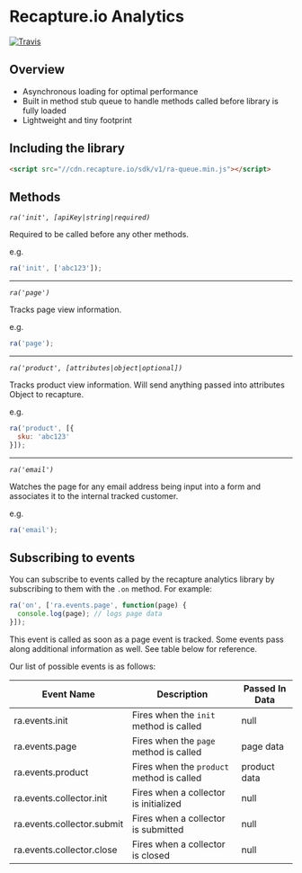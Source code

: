 # Recapture.io Analytics

[![Travis](https://img.shields.io/travis/recaptureio/analytics.svg)]()

## Overview
- Asynchronous loading for optimal performance
- Built in method stub queue to handle methods called before library is fully loaded
- Lightweight and tiny footprint

## Including the library
```html
<script src="//cdn.recapture.io/sdk/v1/ra-queue.min.js"></script>
```

## Methods

*`ra('init', [apiKey|string|required)`*

Required to be called before any other methods.

e.g.

```javascript
ra('init', ['abc123']);
```

---

*`ra('page')`*

Tracks page view information.

e.g.

```javascript
ra('page');
```

---

*`ra('product', [attributes|object|optional])`*

Tracks product view information. Will send anything passed into attributes Object to recapture.

e.g.

```javascript
ra('product', [{
  sku: 'abc123'
}]);
```

---

*`ra('email')`*

Watches the page for any email address being input into a form and associates it to the internal tracked customer.

e.g.

```javascript
ra('email');
```

## Subscribing to events

You can subscribe to events called by the recapture analytics library by subscribing to them with the `.on` method. For example:

```javascript
ra('on', ['ra.events.page', function(page) {
  console.log(page); // logs page data
}]);
```

This event is called as soon as a page event is tracked. Some events pass along additional information as well. See table below for reference.

Our list of possible events is as follows:

| Event Name | Description | Passed In Data |
| ---------- | ----------- | -------------- |
| ra.events.init | Fires when the `init` method is called | null |
| ra.events.page | Fires when the `page` method is called | page data |
| ra.events.product | Fires when the `product` method is called | product data |
| ra.events.collector.init | Fires when a collector is initialized | null |
| ra.events.collector.submit| Fires when a collector is submitted | null |
| ra.events.collector.close | Fires when a collector is closed | null |
